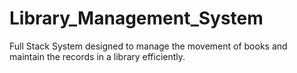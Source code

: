 # Library_Management_System
Full Stack System designed to manage the movement of books and maintain the records in a library efficiently. 
